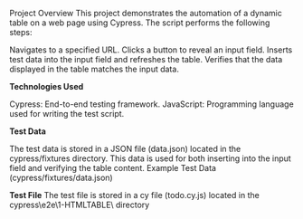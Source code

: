 Project Overview
This project demonstrates the automation of a dynamic table on a web page using Cypress. The script performs the following steps:

Navigates to a specified URL.
Clicks a button to reveal an input field.
Inserts test data into the input field and refreshes the table.
Verifies that the data displayed in the table matches the input data.

**Technologies Used**

Cypress: End-to-end testing framework.
JavaScript: Programming language used for writing the test script.

**Test Data**

The test data is stored in a JSON file (data.json) located in the cypress/fixtures directory. This data is used for both inserting into the input field and verifying the table content.
Example Test Data (cypress/fixtures/data.json)

**Test File**
The test file is stored in a cy file (todo.cy.js) located in the cypress\e2e\1-HTMLTABLE\ directory

